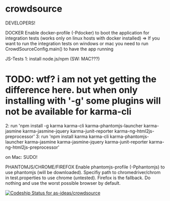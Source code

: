 crowdsource
===========

DEVELOPERS! 

DOCKER
Enable docker-profile (-Pdocker) to boot the application for integration tests (works only on linux hosts with docker installed)
=> If you want to run the integration tests on windows or mac you need to run CrowdSourceConfig.main() to have the app running

JS-Tests
1: install node.js/npm  (SW: MAC???)
# TODO: wtf? i am not yet getting the difference here. but when only installing with '-g' some plugins will not be available for karma-cli
2: run 'npm install -g karma karma-cli karma-phantomjs-launcher karma-jasmine karma-jasmine-jquery karma-junit-reporter karma-ng-html2js-preprocessor'
3: run 'npm install karma karma-cli karma-phantomjs-launcher karma-jasmine karma-jasmine-jquery karma-junit-reporter karma-ng-html2js-preprocessor'


on Mac: SUDO!

PHANTOMJS/CHROME/FIREFOX
Enable phantomjs-profile (-Pphantomjs) to use phantomjs (will be downloaded). 
Specifiy path to chromedriver/chrom in test.properties to use chrome (untested). 
Firefox is the fallback. Do nothing and use the worst possible browser by default.

[ ![Codeship Status for as-ideas/crowdsource](https://www.codeship.io/projects/769a1f50-4171-0132-68f0-66505a825983/status)](https://www.codeship.io/projects/44171)
